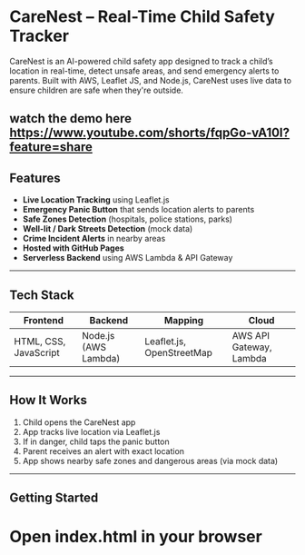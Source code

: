 # CareNest – Real-Time Child Safety Tracker

CareNest is an AI-powered child safety app designed to track a child’s location in real-time, detect unsafe areas, and send emergency alerts to parents. Built with AWS, Leaflet JS, and Node.js, CareNest uses live data to ensure children are safe when they're outside.

watch the demo here https://www.youtube.com/shorts/fqpGo-vA10I?feature=share
---

## Features

- **Live Location Tracking** using Leaflet.js
- **Emergency Panic Button** that sends location alerts to parents
- **Safe Zones Detection** (hospitals, police stations, parks)
- **Well-lit / Dark Streets Detection** (mock data)
- **Crime Incident Alerts** in nearby areas
- **Hosted with GitHub Pages**
- **Serverless Backend** using AWS Lambda & API Gateway

---

## Tech Stack

| Frontend | Backend | Mapping | Cloud |
|----------|---------|---------|-------|
| HTML, CSS, JavaScript | Node.js (AWS Lambda) | Leaflet.js, OpenStreetMap | AWS API Gateway, Lambda |

---


## How It Works

1. Child opens the CareNest app
2. App tracks live location via Leaflet.js
3. If in danger, child taps the panic button
4. Parent receives an alert with exact location
5. App shows nearby safe zones and dangerous areas (via mock data)

---

## Getting Started

# Open index.html in your browser
